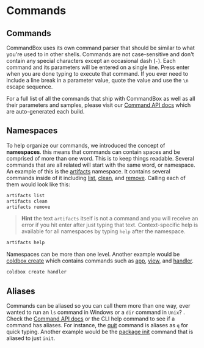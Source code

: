 # Commands

## Commands

CommandBox uses its own command parser that should be similar to what you're used to in other shells. Commands are not case-sensitive and don't contain any special characters except an occasional dash (`-`). Each command and its parameters will be entered on a single line. Press enter when you are done typing to execute that command. If you ever need to include a line break in a parameter value, quote the value and use the `\n` escape sequence.

For a full list of all the commands that ship with CommandBox as well as all their parameters and samples, please visit our [Command API docs](http://apidocs.ortussolutions.com/commandbox/current) which are auto-generated each build.

## Namespaces

To help organize our commands, we introduced the concept of **namespaces**. this means that commands can contain spaces and be comprised of more than one word. This is to keep things readable. Several commands that are all related will start with the same word, or namespace. An example of this is the [artifacts](http://apidocs.ortussolutions.com/commandbox/3.9.1/index.html?commandbox/system/modules\_app/artifacts-commands/commands/artifacts/package-summary.html) namespace. It contains several commands inside of it including [list](http://apidocs.ortussolutions.com/commandbox/3.9.1/index.html?commandbox/system/modules\_app/artifacts-commands/commands/artifacts/list.html), [clean](http://apidocs.ortussolutions.com/commandbox/3.9.1/index.html?commandbox/system/modules\_app/artifacts-commands/commands/artifacts/clean.html), and [remove](http://apidocs.ortussolutions.com/commandbox/3.9.1/index.html?commandbox/system/modules\_app/artifacts-commands/commands/artifacts/remove.html). Calling each of them would look like this:

```bash
artifacts list
artifacts clean
artifacts remove
```

> **Hint** the text `artifacts` itself is not a command and you will receive an error if you hit enter after just typing that text. Context-specific help is available for all namespaces by typing `help` after the namespace.

```bash
artifacts help
```

Namespaces can be more than one level. Another example would be [coldbox create](http://apidocs.ortussolutions.com/commandbox/current/index.html?commandbox/system/modules\_app/coldbox-commands/commands/coldbox/create/package-summary.html) which contains commands such as [app](http://apidocs.ortussolutions.com/commandbox/current/index.html?commandbox/system/modules\_app/coldbox-commands/commands/coldbox/create/app.html), [view](http://apidocs.ortussolutions.com/commandbox/current/index.html?commandbox/system/modules\_app/coldbox-commands/commands/coldbox/create/view.html), and [handler](http://apidocs.ortussolutions.com/commandbox/current/index.html?commandbox/system/modules\_app/coldbox-commands/commands/coldbox/create/handler.html).

```bash
coldbox create handler
```

## Aliases

Commands can be aliased so you can call them more than one way, ever wanted to run an `ls` command in Windows or a `dir` command in `Unix`? . Check the [Command API docs](http://apidocs.ortussolutions.com/commandbox/current) or the CLI help command to see if a command has aliases. For instance, the [quit](https://apidocs.ortussolutions.com/commandbox/5.9.1/commandbox/system/modules_app/system-commands/commands/quit.html) command is aliases as `q` for quick typing. Another example would be the [package init](https://apidocs.ortussolutions.com/commandbox/5.9.1/commandbox/system/modules_app/package-commands/commands/package/init.html) command that is aliased to just `init`.
